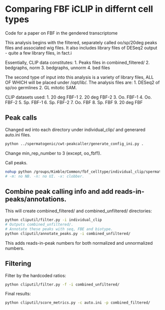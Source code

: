 Comparing FBF iCLIP in differnt cell types
======

Code for a paper on FBF in the gendered transcriptome

This analysis begins with the filtered, separately called oo/sp/20deg peaks
 files and associated wig files.
 It also includes library files of DESeq2 output - quite a few library files,
 in fact.i

Essentially, CLIP data constitutes:
    1. Peaks files in combined_filtered/
    2. bedgraphs, norm
    3. bedgraphs, unnorm
    4. bed files

The second type of input into this analysis is a variety of library files,
 ALL OF WHICH will be placed under /opt/lib/.
 The analysis files are:
     1. DESeq2 of sp/oo germlines
     2. GL mitotic SAM.

CLIP datasets used:
    1. 20 deg FBF-1
    2. 20 deg FBF-2
    3. Oo. FBF-1
    4. Oo. FBF-2
    5. Sp. FBF-1
    6. Sp. FBF-2
    7. Oo. FBF
    8. Sp. FBF
    9. 20 deg FBF



Peak calls
---

Changed wd into each directory under individual_clip/ and generared auto.ini files.

```bash
python ../spermatogenic/cwt-peakcaller/generate_config_ini.py .
```

Change min_rep_number to 3 (except, oo_fbf1).

Call peaks.

```bash
nohup python /groups/Kimble/Common/fbf_celltype/individual_clip/spermatogenic/cwt-peakcaller/main.py -c auto.ini -m -n -x > t &
# -m: no NB. -n: no UI. -x: clobber.
```

Combine peak calling info and add reads-in-peaks/annotations.
---

This will create combined_filtered/ and combined_unfiltered/ directories:

```bash
python cliputil/filter.py -i individual_clip
# Outputs combined_unfiltered/.
# Annotate these peaks with seq, FBE and biotype.
python cliputil/annotate_peaks.py -i combined_unfiltered/
```

This adds reads-in-peak numbers for both normalized and unnormalized numbers.

Filtering
---

Filter by the hardcoded ratios:
```bash
python cliputil/filter.py -f -i combined_unfiltered/
```

Final results:
```bash
python cliputil/score_metrics.py -c auto.ini -p combined_filtered/
```



